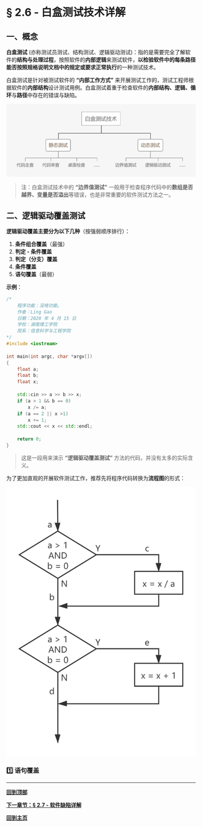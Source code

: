 # § 2.6 - 白盒测试技术详解

## 一、概念

**白盒测试** (亦称测试员测试、结构测试、逻辑驱动测试)：指的是需要完全了解软件的**结构与处理过程**，按照软件的**内部逻辑**来测试软件，**以检验软件中的每条路径能否按照规格说明文档中的规定或要求正常执行**的一种测试技术。

白盒测试是针对被测试软件的 **“内部工作方式”** 来开展测试工作的，测试工程师根据软件的**内部结构**设计测试用例。白盒测试着重于检查软件的**内部结构、逻辑、循环**与**路径**中存在的错误与缺陷。

![白盒测试技术分类](https://github.com/Lingggao/Software-Testing-Basics/blob/master/%E7%AC%AC%E4%BA%8C%E7%AB%A0/2_6_%E7%99%BD%E7%9B%92%E6%B5%8B%E8%AF%95%E6%8A%80%E6%9C%AF%E5%88%86%E7%B1%BB.png?raw=true)

> 注：白盒测试技术中的 **“边界值测试”** 一般用于检查程序代码中的**数组是否越界、变量是否溢出**等错误，也是非常重要的软件测试方法之一。

## 二、逻辑驱动覆盖测试

**逻辑驱动覆盖主要分为以下几种**（按强弱顺序排行）：

1. **条件组合覆盖**（最强）
2. **判定 - 条件覆盖**
3. **判定（分支）覆盖**
4. **条件覆盖**
5. **语句覆盖**（最弱）

**示例**：

``` c++
/*
    程序功能：没啥功能。
    作者：Ling Gao
    日期：2020 年 4 月 15 日
    学校：湖南理工学院
    院系：信息科学与工程学院
*/
#include <iostream>

int main(int argc, char *argv[])
{
    float a;
    float b;
    float x;
	
    std::cin >> a >> b >> x;
    if (a > 1 && b == 0)
        x /= a;
    if (a == 2 || x >1)
        x += 1;
    std::cout << x << std::endl;
	
    return 0;
}
```
> 这是一段用来演示 **“逻辑驱动覆盖测试”** 方法的代码，并没有太多的实际含义。

为了更加直观的开展软件测试工作，推荐先将程序代码转换为**流程图**的形式：

![流程图](https://github.com/Lingggao/Software-Testing-Basics/blob/master/%E7%AC%AC%E4%BA%8C%E7%AB%A0/2_6_%E6%B5%81%E7%A8%8B%E5%9B%BE.png?raw=true)

### :one: 语句覆盖

---
[**回到顶部**](https://github.com/Lingggao/Software-Testing-Basics/blob/master/%E7%AC%AC%E4%BA%8C%E7%AB%A0/2_6_%E7%99%BD%E7%9B%92%E6%B5%8B%E8%AF%95%E6%8A%80%E6%9C%AF%E8%AF%A6%E8%A7%A3.md#-26---%E7%99%BD%E7%9B%92%E6%B5%8B%E8%AF%95%E6%8A%80%E6%9C%AF%E8%AF%A6%E8%A7%A3)

[**下一章节：§ 2.7 - 软件缺陷详解**]()

[**回到主页**](https://github.com/Lingggao/Software-Testing-Basics#%E8%BD%AF%E4%BB%B6%E6%B5%8B%E8%AF%95%E5%9F%BA%E7%A1%80%E5%AD%A6%E4%B9%A0%E7%AC%94%E8%AE%B0)